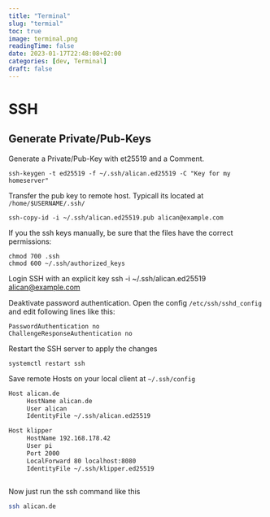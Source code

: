 ```yaml
---
title: "Terminal"
slug: "termial"
toc: true
image: terminal.png
readingTime: false
date: 2023-01-17T22:48:08+02:00
categories: [dev, Terminal]   
draft: false
---	
```




# SSH

## Generate Private/Pub-Keys
Generate a Private/Pub-Key with et25519 and a Comment.

```ssh-keygen -t ed25519 -f ~/.ssh/alican.ed25519 -C "Key for my homeserver"```

Transfer the pub key to remote host. Typicall its located at ```/home/$USERNAME/.ssh/```

```ssh-copy-id -i ~/.ssh/alican.ed25519.pub alican@example.com```

If you the ssh keys manually, be sure that the files have the correct permissions:

```
chmod 700 .ssh
chmod 600 ~/.ssh/authorized_keys
```

Login SSH with an explicit key
ssh -i ~/.ssh/alican.ed25519 alican@example.com

Deaktivate password authentication. 
Open the config ```/etc/ssh/sshd_config``` and edit following lines like this:

```
PasswordAuthentication no
ChallengeResponseAuthentication no
```
Restart the SSH server to apply the changes

```systemctl restart ssh```

Save remote Hosts on your local client at  ```~/.ssh/config```

```bash
Host alican.de
     HostName alican.de
     User alican
     IdentityFile ~/.ssh/alican.ed25519

Host klipper
     HostName 192.168.178.42
     User pi
     Port 2000
     LocalForward 80 localhost:8080
     IdentityFile ~/.ssh/klipper.ed25519
     
```

Now just run the ssh command like this

```bash
ssh alican.de
```



